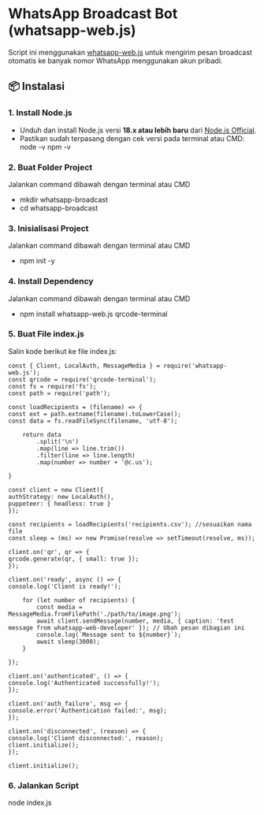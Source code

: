 # WhatsApp Broadcast Bot (whatsapp-web.js)

Script ini menggunakan [whatsapp-web.js](https://github.com/pedroslopez/whatsapp-web.js) untuk mengirim pesan broadcast otomatis ke banyak nomor WhatsApp menggunakan akun pribadi.

## 📦 Instalasi

### 1. Install Node.js

- Unduh dan install Node.js versi **18.x atau lebih baru** dari [Node.js Official](https://nodejs.org/).
- Pastikan sudah terpasang dengan cek versi pada terminal atau CMD:
  node -v
  npm -v

### 2. Buat Folder Project

Jalankan command dibawah dengan terminal atau CMD

- mkdir whatsapp-broadcast
- cd whatsapp-broadcast

### 3. Inisialisasi Project

Jalankan command dibawah dengan terminal atau CMD

- npm init -y

### 4. Install Dependency

Jalankan command dibawah dengan terminal atau CMD

- npm install whatsapp-web.js qrcode-terminal

### 5. Buat File index.js

Salin kode berikut ke file index.js:

    const { Client, LocalAuth, MessageMedia } = require('whatsapp-web.js');
    const qrcode = require('qrcode-terminal');
    const fs = require('fs');
    const path = require('path');

    const loadRecipients = (filename) => {
    const ext = path.extname(filename).toLowerCase();
    const data = fs.readFileSync(filename, 'utf-8');

        return data
            .split('\n')
            .map(line => line.trim())
            .filter(line => line.length)
            .map(number => number + '@c.us');

    }

    const client = new Client({
    authStrategy: new LocalAuth(),
    puppeteer: { headless: true }
    });

    const recipients = loadRecipients('recipients.csv'); //sesuaikan nama file
    const sleep = (ms) => new Promise(resolve => setTimeout(resolve, ms));

    client.on('qr', qr => {
    qrcode.generate(qr, { small: true });
    });

    client.on('ready', async () => {
    console.log('Client is ready!');

        for (let number of recipients) {
            const media = MessageMedia.fromFilePath('./path/to/image.png');
            await client.sendMessage(number, media, { caption: 'test message from whatsapp-web-developer' }); // Ubah pesan dibagian ini
            console.log(`Message sent to ${number}`);
            await sleep(3000);
        }

    });

    client.on('authenticated', () => {
    console.log('Authenticated successfully!');
    });

    client.on('auth_failure', msg => {
    console.error('Authentication failed:', msg);
    });

    client.on('disconnected', (reason) => {
    console.log('Client disconnected:', reason);
    client.initialize();
    });

    client.initialize();

### 6. Jalankan Script

node index.js
